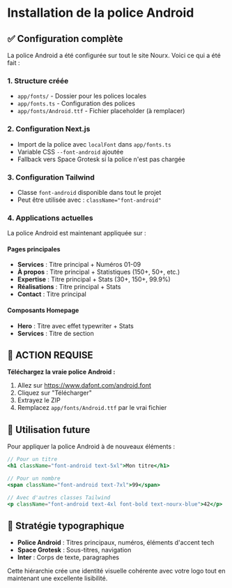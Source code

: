 # Installation de la police Android

## ✅ Configuration complète

La police Android a été configurée sur tout le site Nourx. Voici ce qui a été fait :

### 1. **Structure créée**
- `app/fonts/` - Dossier pour les polices locales
- `app/fonts.ts` - Configuration des polices
- `app/fonts/Android.ttf` - Fichier placeholder (à remplacer)

### 2. **Configuration Next.js**
- Import de la police avec `localFont` dans `app/fonts.ts`
- Variable CSS `--font-android` ajoutée
- Fallback vers Space Grotesk si la police n'est pas chargée

### 3. **Configuration Tailwind**
- Classe `font-android` disponible dans tout le projet
- Peut être utilisée avec : `className="font-android"`

### 4. **Applications actuelles**

La police Android est maintenant appliquée sur :

#### Pages principales
- **Services** : Titre principal + Numéros 01-09
- **À propos** : Titre principal + Statistiques (150+, 50+, etc.)
- **Expertise** : Titre principal + Stats (30+, 150+, 99.9%)
- **Réalisations** : Titre principal + Stats
- **Contact** : Titre principal

#### Composants Homepage
- **Hero** : Titre avec effet typewriter + Stats
- **Services** : Titre de section

## 🚨 ACTION REQUISE

**Téléchargez la vraie police Android :**
1. Allez sur https://www.dafont.com/android.font
2. Cliquez sur "Télécharger"
3. Extrayez le ZIP
4. Remplacez `app/fonts/Android.ttf` par le vrai fichier

## 📝 Utilisation future

Pour appliquer la police Android à de nouveaux éléments :

```jsx
// Pour un titre
<h1 className="font-android text-5xl">Mon titre</h1>

// Pour un nombre
<span className="font-android text-7xl">99</span>

// Avec d'autres classes Tailwind
<p className="font-android text-4xl font-bold text-nourx-blue">42</p>
```

## 🎨 Stratégie typographique

- **Police Android** : Titres principaux, numéros, éléments d'accent tech
- **Space Grotesk** : Sous-titres, navigation
- **Inter** : Corps de texte, paragraphes

Cette hiérarchie crée une identité visuelle cohérente avec votre logo tout en maintenant une excellente lisibilité.